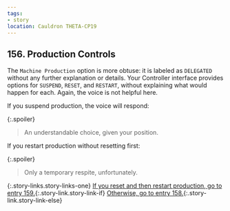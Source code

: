 ```yaml
---
tags:
- story
location: Cauldron THETA-CP19
---
```


## 156. Production Controls

The `Machine Production` option is more obtuse: it is labeled as `DELEGATED` without any further explanation or details.
Your Controller interface provides options for `SUSPEND`, `RESET`, and `RESTART`, without explaining what would happen for each.
Again, the voice is not helpful here.

If you suspend production, the voice will respond:

{:.spoiler}
> An understandable choice, given your position.

If you restart production without resetting first:

{:.spoiler}
> Only a temporary respite, unfortunately.

{:.story-links.story-links-one}
[If you reset and then restart production, go to entry 159.](159-unlocked-reset-restart.md){:.story-link.story-link-if}
[Otherwise, go to entry 158.](158-locked-no-reset.md){:.story-link.story-link-else}
